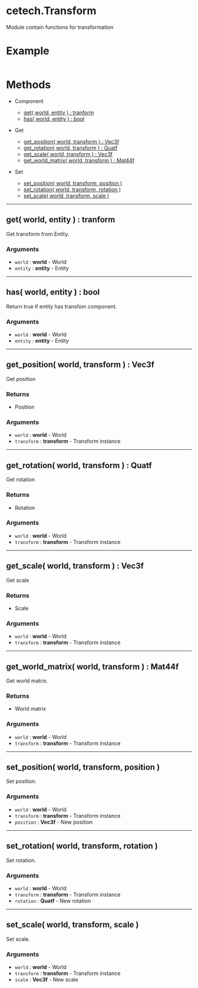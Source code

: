 # cetech.Transform

Module contain functions for transformation

# Example

```lua
```

# Methods

* Component
    * [get( world, entity ) : tranform](#get-world-entity-transform)
    * [has( world, entity ) : bool](#has-world-entity-bool)

* Get
    * [get_position( world, transform ) : Vec3f](#get_position-world-transform-vec3f)
    * [get_rotation( world, transform ) : Quatf](#get_rotation-world-transform-quatf)
    * [get_scale( world, transform ) : Vec3f ](#get_scale-world-transform-vec3f)
    * [get_world_matrix( world, transform ) : Mat44f](#get_world_matrix-world-transform-mat44f)

* Set
    * [set_position( world, transform, position )](#set_position-world-transform-position)
    * [set_rotation( world, transform, rotation )](#set_rotation-world-transform-rotation)
    * [set_scale( world, transform, scale )](#set_scale-world-transform-scale)

------------------------------------------------------------------------------------------------------------------------

## get( world, entity ) : tranform

Get transform from Entity.

### Arguments
* `world` : **world**   - World
* `entity` : **entity**   - Entity

------------------------------------------------------------------------------------------------------------------------

## has( world, entity ) : bool

Return true if entity has transfom component.

### Arguments
* `world` : **world**   - World
* `entity` : **entity**   - Entity

----------------------------------------------------------------------------------------------------------------------

## get_position( world, transform ) : Vec3f

Get position

### Returns
* Position
  
### Arguments
* `world` : **world**   - World
* `transform` : **transform**   - Transform instance

------------------------------------------------------------------------------------------------------------------------

## get_rotation( world, transform ) : Quatf

Get rotation

### Returns
* Rotation

### Arguments
* `world` : **world**   - World
* `transform` : **transform**   - Transform instance


------------------------------------------------------------------------------------------------------------------------

## get_scale( world, transform ) : Vec3f

Get scale

### Returns
* Scale

### Arguments
* `world` : **world**   - World
* `transform` : **transform**   - Transform instance

------------------------------------------------------------------------------------------------------------------------

## get_world_matrix( world, transform ) : Mat44f

Get world matrix.

### Returns
* World matrix

### Arguments
* `world` : **world**   - World
* `transform` : **transform**   - Transform instance


------------------------------------------------------------------------------------------------------------------------

## set_position( world, transform, position )

Set position.

### Arguments
* `world` : **world**   - World
* `transform` : **transform**   - Transform instance
* `position` : **Vec3f**   - New position


------------------------------------------------------------------------------------------------------------------------

## set_rotation( world, transform, rotation )

Set rotation.

### Arguments
* `world` : **world**   - World
* `transform` : **transform**   - Transform instance
* `rotation` : **Quatf**   - New rotation

------------------------------------------------------------------------------------------------------------------------

## set_scale( world, transform, scale )

Set scale.

### Arguments
* `world` : **world**   - World
* `transform` : **transform**   - Transform instance
* `scale` : **Vec3f**   - New scale

